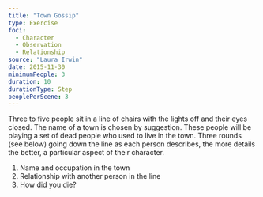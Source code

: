 ```yaml
---
title: "Town Gossip"
type: Exercise
foci:
  - Character
  - Observation
  - Relationship
source: "Laura Irwin"
date: 2015-11-30
minimumPeople: 3
duration: 10
durationType: Step
peoplePerScene: 3
---
```


Three to five people sit in a line of chairs with the lights off and their eyes closed.
The name of a town is chosen by suggestion.
These people will be playing a set of dead people who used to live in the town.
Three rounds (see below) going down the line as each person describes, the more details the better, a particular aspect of their character.

1. Name and occupation in the town
2. Relationship with another person in the line
3. How did you die?
